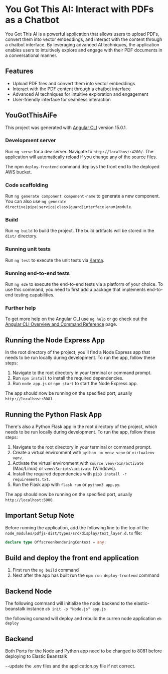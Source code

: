 # You Got This AI: Interact with PDFs as a Chatbot

You Got This AI is a powerful application that allows users to upload PDFs, convert them into vector embeddings, and interact with the content through a chatbot interface. By leveraging advanced AI techniques, the application enables users to intuitively explore and engage with their PDF documents in a conversational manner.

## Features

- Upload PDF files and convert them into vector embeddings
- Interact with the PDF content through a chatbot interface
- Advanced AI techniques for intuitive exploration and engagement
- User-friendly interface for seamless interaction

## YouGotThisAiFe

This project was generated with [Angular CLI](https://github.com/angular/angular-cli) version 15.0.1.

### Development server

Run `ng serve` for a dev server. Navigate to `http://localhost:4200/`. The application will automatically reload if you change any of the source files.


The npm `deploy-frontend` command deploys the front end to the deployed AWS bucket.


### Code scaffolding

Run `ng generate component component-name` to generate a new component. You can also use `ng generate directive|pipe|service|class|guard|interface|enum|module`.

### Build

Run `ng build` to build the project. The build artifacts will be stored in the `dist/` directory.

### Running unit tests

Run `ng test` to execute the unit tests via [Karma](https://karma-runner.github.io).

### Running end-to-end tests

Run `ng e2e` to execute the end-to-end tests via a platform of your choice. To use this command, you need to first add a package that implements end-to-end testing capabilities.

### Further help

To get more help on the Angular CLI use `ng help` or go check out the [Angular CLI Overview and Command Reference](https://angular.io/cli) page.

## Running the Node Express App

In the root directory of the project, you'll find a Node Express app that needs to be run locally during development. To run the app, follow these steps:

1. Navigate to the root directory in your terminal or command prompt.
2. Run `npm install` to install the required dependencies.
3. Run `node app.js` or `npm start` to start the Node Express app.

The app should now be running on the specified port, usually `http://localhost:8081`.

## Running the Python Flask App

There's also a Python Flask app in the root directory of the project, which needs to be run locally during development. To run the app, follow these steps:

1. Navigate to the root directory in your terminal or command prompt.
2. Create a virtual environment with `python -m venv venv` or `virtualenv venv`.
3. Activate the virtual environment with `source venv/bin/activate` (Mac/Linux) or `venv\Scripts\activate` (Windows).
4. Install the required dependencies with `pip3 install -r requirements.txt`.
5. Run the Flask app with `flask run` or `python3 app.py`.

The app should now be running on the specified port, usually `http://localhost:5000`.

## Important Setup Note

Before running the application, add the following line to the top of the `node_modules/pdfjs-dist/types/src/display/text_layer.d.ts` file:

```typescript
declare type OffscreenRenderingContext = any;
```

## Build and deploy the front end application
1. First run the `ng build` command 
2. Next after the app has built run the `npm run deploy-frontend` command

## Backend Node
The following command will initialize the node backend to the elastic-beanstalk instance 
`eb init -p "Node.js" app.js`

the following comand will deploy and rebuild the curren node application 
`eb deploy`

## Backend 
Both Ports for the Node and Python app need to be changed to 8081 
before deploying to Elastic Beanstalk

--update the .env files and the application.py file if not correct.